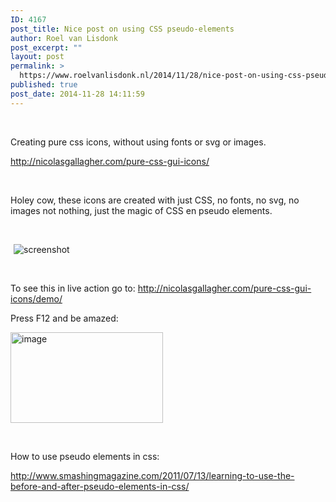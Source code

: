 ```yaml
---
ID: 4167
post_title: Nice post on using CSS pseudo-elements
author: Roel van Lisdonk
post_excerpt: ""
layout: post
permalink: >
  https://www.roelvanlisdonk.nl/2014/11/28/nice-post-on-using-css-pseudo-elements/
published: true
post_date: 2014-11-28 14:11:59
---
```

<p>&#160;</p>  <p>Creating pure css icons, without using fonts or svg or images.</p>  <p><a title="http://nicolasgallagher.com/pure-css-gui-icons/" href="http://nicolasgallagher.com/pure-css-gui-icons/">http://nicolasgallagher.com/pure-css-gui-icons/</a></p>  <p>&#160;</p>  <p>Holey cow, these icons are created with just CSS, no fonts, no svg, no images not nothing, just the magic of CSS en pseudo elements. </p>  <p>&#160;</p>  <p><img style="margin: 0px 5px" alt="screenshot" src="http://coding.smashingmagazine.com/wp-content/uploads/2011/07/pseudo-element-icons.png" /></p>  <p>&#160;</p>  <p>To see this in live action go to: <a title="http://nicolasgallagher.com/pure-css-gui-icons/demo/" href="http://nicolasgallagher.com/pure-css-gui-icons/demo/">http://nicolasgallagher.com/pure-css-gui-icons/demo/</a></p>  <p>Press F12 and be amazed:</p>  <p><a href="http://www.roelvanlisdonk.nl/wp-content/uploads/2014/11/image9.png" rel="lightbox"><img title="image" style="border-top: 0px; border-right: 0px; background-image: none; border-bottom: 0px; padding-top: 0px; padding-left: 0px; margin: 0px; border-left: 0px; display: inline; padding-right: 0px" border="0" alt="image" src="http://www.roelvanlisdonk.nl/wp-content/uploads/2014/11/image_thumb9.png" width="244" height="145" /></a></p>  <p>&#160;</p>  <p>How to use pseudo elements in css:</p>  <p><a title="http://www.smashingmagazine.com/2011/07/13/learning-to-use-the-before-and-after-pseudo-elements-in-css/" href="http://www.smashingmagazine.com/2011/07/13/learning-to-use-the-before-and-after-pseudo-elements-in-css/">http://www.smashingmagazine.com/2011/07/13/learning-to-use-the-before-and-after-pseudo-elements-in-css/</a></p>